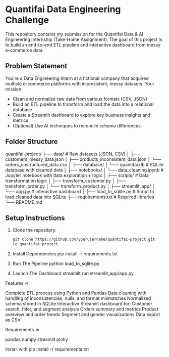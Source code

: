 # Quantifai Data Engineering Challenge

This repository contains my submission for the Quantifai Data & AI Engineering Internship (Take-Home Assignment). The goal of this project is to build an end-to-end ETL pipeline and interactive dashboard from messy e-commerce data.

## Problem Statement

You're a Data Engineering Intern at a fictional company that acquired multiple e-commerce platforms with inconsistent, messy datasets. Your mission:

- Clean and normalize raw data from various formats (CSV, JSON)
- Build an ETL pipeline to transform and load the data into a relational database
- Create a Streamlit dashboard to explore key business insights and metrics
- (Optional) Use AI techniques to reconcile schema differences

## Folder Structure

quantifai-project/
├── data/ # Raw datasets (JSON, CSV)
│ ├── customers_messy_data.json
│ ├── products_inconsistent_data.json
│ └── orders_unstructured_data.csv
│
├── database/
│ └── quantifai.db # SQLite database with cleaned data
│
├── notebooks/
│ └── data_cleaning.ipynb # Jupyter notebook with data exploration + logic
│
├── scripts/ # Data transformation logic
│ ├── transform_customer.py
│ ├── transform_order.py
│ └── transform_product.py
│
├── streamlit_app/
│ └── app.py # Interactive dashboard
│
├── load_to_sqlite.py # Script to load cleaned data into SQLite
├── requirements.txt # Required libraries
└── README.md


## Setup Instructions

1. Clone the repository:
   ```bash
   git clone https://github.com/yourusername/quantifai-project.git
   cd quantifai-project
2. Install Dependencies
pip install -r requirements.txt

3. Run The Pipeline 
python load_to_sqlite.py

4. Launch The Dashboard
streamlit run streamlit_app/app.py


Features => 

Complete ETL process using Python and Pandas
Data cleaning with handling of inconsistencies, nulls, and format mismatches
Normalized schema stored in SQLite
Interactive Streamlit dashboard for:
Customer search, filter, and segment analysis
Orders summary and metrics
Product overview and order trends
Segment and gender visualizations
Data export as CSV


Requirements => 

pandas
numpy
streamlit
plotly


Install with
pip install -r requirements.txt
